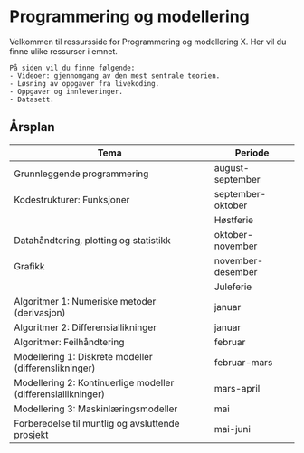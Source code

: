 ﻿# Programmering og modellering

Velkommen til ressursside for Programmering og modellering X. Her vil du finne ulike ressurser i emnet.

```{admonition} Innhold
På siden vil du finne følgende:
- Videoer: gjennomgang av den mest sentrale teorien.
- Løsning av oppgaver fra livekoding.
- Oppgaver og innleveringer.
- Datasett.
```
## Årsplan
| Tema | Periode |
| ------------- | ------------- |
| Grunnleggende programmering | august-september |
| Kodestrukturer: Funksjoner | september-oktober |
|  | Høstferie |
| Datahåndtering, plotting og statistikk | oktober-november |
| Grafikk | november-desember |
|  | Juleferie |
| Algoritmer 1: Numeriske metoder (derivasjon) | januar |
| Algoritmer 2: Differensiallikninger | januar |
| Algoritmer: Feilhåndtering| februar |
| Modellering 1: Diskrete modeller (differenslikninger) | februar-mars |
| Modellering 2: Kontinuerlige modeller (differensiallikninger) | mars-april |
| Modellering 3: Maskinlæringsmodeller  | mai |
| Forberedelse til muntlig og avsluttende prosjekt | mai-juni |
